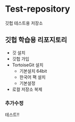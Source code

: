 # Test-repository
깃헙 테스트용 저장소

## 깃헙 학습용 리포지토리
- 깃 설치
- 깃헙 가입
- TortoiseGit 설치
  - 기본설치 64bit
  - 한국어 팩 설치
  - 기본설정
- 로컬 저장소 복제

### 추가수정
테스트!!
